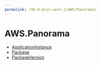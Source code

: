 ```yaml
---
permalink: /48.0.0/us-west-2/AWS/Panorama/
---
```


# AWS.Panorama



* [ApplicationInstance](ApplicationInstance.md)
* [Package](Package.md)
* [PackageVersion](PackageVersion.md)